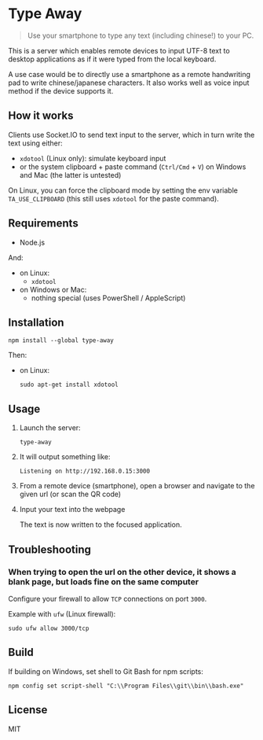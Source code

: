 # Type Away

> Use your smartphone to type any text (including chinese!) to your PC.

This is a server which enables remote devices to input UTF-8 text to desktop applications as if it were typed from the local keyboard.

A use case would be to directly use a smartphone as a remote handwriting pad to write chinese/japanese characters. It also works well as voice input method if the device supports it.

## How it works

Clients use Socket.IO to send text input to the server, which in turn write the text using either:
* `xdotool` (Linux only): simulate keyboard input
* or the system clipboard + paste command (`Ctrl/Cmd` + `V`) on Windows and Mac (the latter is untested)

On Linux, you can force the clipboard mode by setting the env variable `TA_USE_CLIPBOARD` (this still uses `xdotool` for the paste command).

## Requirements

* Node.js

And:
* on Linux:
  * `xdotool`
* on Windows or Mac:
  * nothing special (uses PowerShell / AppleScript)

## Installation

    npm install --global type-away

Then:
* on Linux:

  ```
  sudo apt-get install xdotool
  ```

## Usage

1. Launch the server:

    ```
    type-away
    ```

2. It will output something like:

    ```
    Listening on http://192.168.0.15:3000
    ```

3. From a remote device (smartphone), open a browser and navigate to the given url (or scan the QR code)
4. Input your text into the webpage

   The text is now written to the focused application.

## Troubleshooting

### When trying to open the url on the other device, it shows a blank page, but loads fine on the same computer

Configure your firewall to allow `TCP` connections on port `3000`.

Example with `ufw` (Linux firewall):

```
sudo ufw allow 3000/tcp
```

## Build

If building on Windows, set shell to Git Bash for npm scripts:

```
npm config set script-shell "C:\\Program Files\\git\\bin\\bash.exe"
```

## License

MIT
